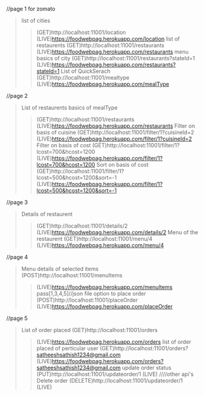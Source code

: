 //page 1 for zomato
>list of cities
>> (GET)http://localhost:11001/location
>>(LIVE)https://foodwebpag.herokuapp.com/location
>list of restaurents
>> (GET)http://localhost:11001/restaurants
>>(LIVE)https://foodwebpag.herokuapp.com/restaurants
>menu basics of city
>> (GET)http://localhost:11001/restaurants?stateId=1
>>(LIVE)https://foodwebpag.herokuapp.com/restaurants?stateId=1
>List of QuickSerach
>> (GET)http://localhost:11001/mealtype
>>(LIVE)https://foodwebpag.herokuapp.com/mealType

//page 2
>List of restaurents basics of mealType
>>(GET)http://localhost:11001/restaurants
>>(LIVE)https://foodwebpag.herokuapp.com/restaurants
>Filter on basis of cuisine
>> (GET)http://localhost:11001/filter/1?cuisineId=2 
>>(LIVE)https://foodwebpag.herokuapp.com/filter/1?cuisineId=2
>Filter on basis of cost
>> (GET)http://localhost:11001/filter/1?lcost=700&hcost=1200 
>>(LIVE)https://foodwebpag.herokuapp.com/filter/1?lcost=700&hcost=1200
>Sort on basis of cost
>> (GET)http://localhost:11001/filter/1?lcost=500&hcost=1200&sort=-1
>>(LIVE)https://foodwebpag.herokuapp.com/filter/1?lcost=500&hcost=1200&sort=-1

//page 3
>Details of restaurent
>> (GET)http://localhost:11001/details/2
>>(LIVE)https://foodwebpag.herokuapp.com/details/2
>Menu of the restaurent
>> (GET)http://localhost:11001/menu/4
>>(LIVE)https://foodwebpag.herokuapp.com/menu/4

//page 4
>Menu details of selected items
(POST)http://localhost:11001/menuItems
>>(LIVE)https://foodwebpag.herokuapp.com/menuItems
pass[1,3,4,5]//json file
>option to place order
(POST)http://localhost:11001/placeOrder
>>(LIVE)https://foodwebpag.herokuapp.com/placeOrder

//page 5
>List of order placed
(GET)http://localhost:11001/orders
>>(LIVE)https://foodwebpag.herokuapp.com/orders
>list of order placed of perticular user
(GET)http://localhost:11001/orders?satheeshsathish1234@gmail.com
>>(LIVE)https://foodwebpag.herokuapp.com/orders?satheeshsathish1234@gmail.com
>update order status
(PUT)http://localhost:11001/updateorder/1
>>(LIVE)
////other api's
>Delete order
(DELETE)http://localhost:11001/updateorder/1
>>(LIVE)
